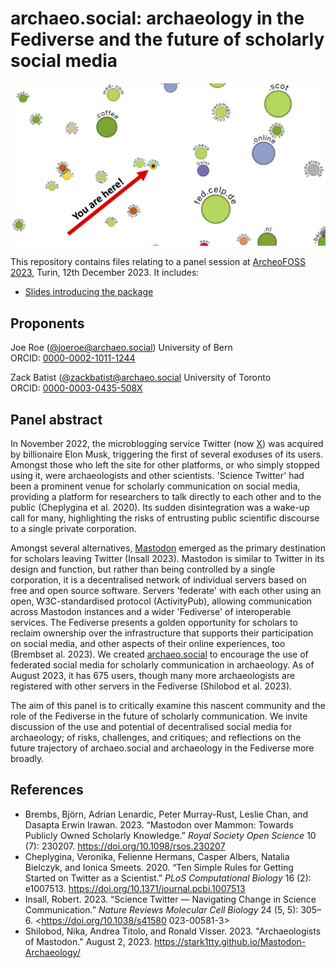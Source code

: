 # archaeo.social: archaeology in the Fediverse and the future of scholarly social media

![Graph visualisation of archaeo.social and adjacent Mastodon servers. Source: <https://www.comeetie.fr/galerie/mapstodon/>](https://github.com/archaeo-social/archeofoss23_fediverse/blob/main/abstract/archeofoss23_fediverse_abstract_image.png)

This repository contains files relating to a panel session at [ArcheoFOSS 2023](https://www.archeofoss.org/2023/), Turin, 12th December 2023. It includes:

* [Slides introducing the package](https://archaeo-social.github.io/archeofoss23_fediverse)

## Proponents

Joe Roe ([@joeroe@archaeo.social](https://archaeo.social/@joeroe))
University of Bern  
ORCID: [0000-0002-1011-1244](https://orcid.org/0000-0002-1011-1244)

Zack Batist ([@zackbatist@archaeo.social](https://archaeo.social/@zackbatist)
University of Toronto  
ORCID: [0000-0003-0435-508X](https://orcid.org/0000-0003-0435-508X)

## Panel abstract

In November 2022, the microblogging service Twitter (now [X](https://x.com)) was acquired by billionaire Elon Musk, triggering the first of several exoduses of its users.
Amongst those who left the site for other platforms, or who simply stopped using it, were archaeologists and other scientists.
'Science Twitter' had been a prominent venue for scholarly communication on social media, providing a platform for researchers to talk directly to each other and to the public (Cheplygina et al. 2020).
Its sudden disintegration was a wake-up call for many, highlighting the risks of entrusting public scientific discourse to a single private corporation.

Amongst several alternatives, [Mastodon](https://joinmastodon.org) emerged as the primary destination for scholars leaving Twitter (Insall 2023).
Mastodon is similar to Twitter in its design and function, but rather than being controlled by a single corporation, it is a decentralised network of individual servers based on free and open source software.
Servers 'federate' with each other using an open, W3C-standardised protocol (ActivityPub), allowing communication across Mastodon instances and a wider 'Fediverse' of interoperable services.
The Fediverse presents a golden opportunity for scholars to reclaim ownership over the infrastructure that supports their participation on social media, and other aspects of their online experiences, too (Brembset al. 2023).
We created [archaeo.social](https://archaeo.social) to encourage the use of federated social media for scholarly communication in archaeology. 
As of August 2023, it has 675 users, though many more archaeologists are registered with other servers in the Fediverse (Shilobod et al. 2023).

The aim of this panel is to critically examine this nascent community and the role of the Fediverse in the future of scholarly communication.
We invite discussion of the use and potential of decentralised social media for archaeology; of risks, challenges, and critiques; and reflections on the future trajectory of archaeo.social and archaeology in the Fediverse more broadly.

## References

- Brembs, Björn, Adrian Lenardic, Peter Murray-Rust, Leslie Chan, and Dasapta Erwin Irawan. 2023. “Mastodon over Mammon: Towards Publicly Owned Scholarly Knowledge.” *Royal Society Open Science* 10 (7): 230207. <https://doi.org/10.1098/rsos.230207>
- Cheplygina, Veronika, Felienne Hermans, Casper Albers, Natalia Bielczyk, and Ionica Smeets. 2020. “Ten Simple Rules for Getting Started on Twitter as a Scientist.” *PLoS Computational Biology* 16 (2): e1007513. <https://doi.org/10.1371/journal.pcbi.1007513>
- Insall, Robert. 2023. “Science Twitter — Navigating Change in Science Communication.” *Nature Reviews Molecular Cell Biology* 24 (5, 5): 305–6. <https://doi.org/10.1038/s41580 023-00581-3>
- Shilobod, Nika, Andrea Titolo, and Ronald Visser. 2023. "Archaeologists of Mastodon." August 2, 2023. <https://stark1tty.github.io/Mastodon-Archaeology/>
